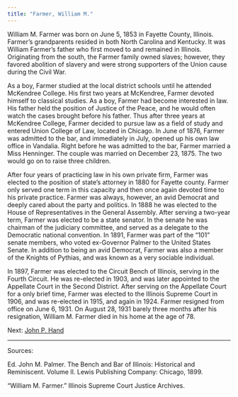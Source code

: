 ```yaml
---
title: "Farmer, William M."
---
```


William M. Farmer was born on June 5, 1853 in Fayette County, Illinois. Farmer’s grandparents resided in both North Carolina and Kentucky. It was William Farmer’s father who first moved to and remained in Illinois. Originating from the south, the Farmer family owned slaves; however, they favored abolition of slavery and were strong supporters of the Union cause during the Civil War.

As a boy, Farmer studied at the local district schools until he attended McKendree College. His first two years at McKendree, Farmer devoted himself to classical studies. As a boy, Farmer had become interested in law. His father held the position of Justice of the Peace, and he would often watch the cases brought before his father. Thus after three years at McKendree College, Farmer decided to pursue law as a field of study and entered Union College of Law, located in Chicago. In June of 1876, Farmer was admitted to the bar, and immediately in July, opened up his own law office in Vandalia. Right before he was admitted to the bar, Farmer married a Miss Henninger. The couple was married on December 23, 1875. The two would go on to raise three children.

After four years of practicing law in his own private firm, Farmer was elected to the position of state’s attorney in 1880 for Fayette county. Farmer only served one term in this capacity and then once again devoted time to his private practice. Farmer was always, however, an avid Democrat and deeply cared about the party and politics. In 1888 he was elected to the House of Representatives in the General Assembly. After serving a two-year term, Farmer was elected to be a state senator. In the senate he was chairman of the judiciary committee, and served as a delegate to the Democratic national convention. In 1891, Farmer was part of the “101” senate members, who voted ex-Governor Palmer to the United States Senate. In addition to being an avid Democrat, Farmer was also a member of the Knights of Pythias, and was known as a very sociable individual.

In 1897, Farmer was elected to the Circuit Bench of Illinois, serving in the Fourth Circuit. He was re-elected in 1903, and was later appointed to the Appellate Court in the Second District. After serving on the Appellate Court for a only brief time, Farmer was elected to the Illinois Supreme Court in 1906, and was re-elected in 1915, and again in 1924. Farmer resigned from office on June 6, 1931. On August 28, 1931 barely three months after his resignation, William M. Farmer died in his home at the age of 78.

Next:  [John P. Hand](/legal/judges/johnphand)

---
Sources:

Ed. John M. Palmer. The Bench and Bar of Illinois: Historical and Reminiscent. Volume II. Lewis Publishing Company: Chicago, 1899.

“William M. Farmer.” Illinois Supreme Court Justice Archives.
